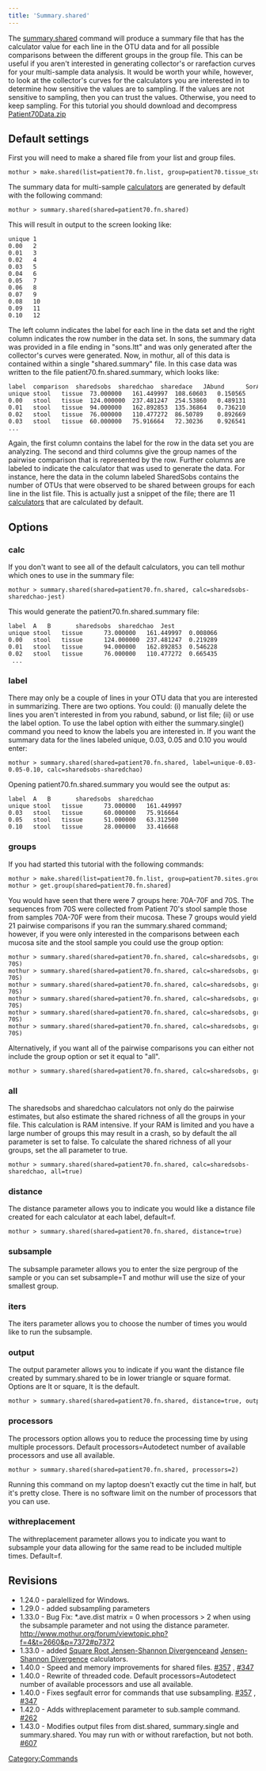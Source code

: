 ```yaml
---
title: 'Summary.shared'
---
```

The [summary.shared](summary.shared) command will produce a
summary file that has the calculator value for each line in the OTU data
and for all possible comparisons between the different groups in the
group file. This can be useful if you aren\'t interested in generating
collector\'s or rarefaction curves for your multi-sample data analysis.
It would be worth your while, however, to look at the collector\'s
curves for the calculators you are interested in to determine how
sensitive the values are to sampling. If the values are not sensitive to
sampling, then you can trust the values. Otherwise, you need to keep
sampling. For this tutorial you should download and decompress [
Patient70Data.zip](Media:Patient70Data.zip)


## Default settings

First you will need to make a shared file from your list and group
files.

    mothur > make.shared(list=patient70.fn.list, group=patient70.tissue_stool.groups)

The summary data for multi-sample [calculators](calculators)
are generated by default with the following command:

    mothur > summary.shared(shared=patient70.fn.shared)

This will result in output to the screen looking like:

    unique 1
    0.00   2
    0.01   3
    0.02   4
    0.03   5
    0.04   6
    0.05   7
    0.06   8
    0.07   9
    0.08   10
    0.09   11
    0.10   12

The left column indicates the label for each line in the data set and
the right column indicates the row number in the data set. In sons, the
summary data was provided in a file ending in \"sons.ltt\" and was only
generated after the collector\'s curves were generated. Now, in mothur,
all of this data is contained within a single \"shared.summary\" file.
In this case data was written to the file patient70.fn.shared.summary,
which looks like:

    label  comparison  sharedsobs  sharedchao  sharedace   JAbund      SorAbund    Jclass      SorClass
    unique stool   tissue  73.000000   161.449997  108.60603   0.150565    0.261723    0.026613    0.051847
    0.00   stool   tissue  124.000000  237.481247  254.53860   0.489131    0.656935    0.174402    0.297006
    0.01   stool   tissue  94.000000   162.892853  135.36864   0.736210    0.848066    0.367188    0.537143
    0.02   stool   tissue  76.000000   110.477272  86.50789    0.892669    0.943291    0.554745    0.713615
    0.03   stool   tissue  60.000000   75.916664   72.30236    0.926541    0.961870    0.545455    0.705882
    ...

Again, the first column contains the label for the row in the data set
you are analyzing. The second and third columns give the group names of
the pairwise comparison that is represented by the row. Further columns
are labeled to indicate the calculator that was used to generate the
data. For instance, here the data in the column labeled SharedSobs
contains the number of OTUs that were observed to be shared between
groups for each line in the list file. This is actually just a snippet
of the file; there are 11 [calculators](calculators) that are
calculated by default.

## Options

### calc

If you don\'t want to see all of the default calculators, you can tell
mothur which ones to use in the summary file:

    mothur > summary.shared(shared=patient70.fn.shared, calc=sharedsobs-sharedchao-jest)

This would generate the patient70.fn.shared.summary file:

    label  A   B       sharedsobs  sharedchao  Jest
    unique stool   tissue      73.000000   161.449997  0.008066
    0.00   stool   tissue      124.000000  237.481247  0.219289
    0.01   stool   tissue      94.000000   162.892853  0.546228
    0.02   stool   tissue      76.000000   110.477272  0.665435
     ...

### label

There may only be a couple of lines in your OTU data that you are
interested in summarizing. There are two options. You could: (i)
manually delete the lines you aren\'t interested in from you rabund,
sabund, or list file; (ii) or use the label option. To use the label
option with either the summary.single() command you need to know the
labels you are interested in. If you want the summary data for the lines
labeled unique, 0.03, 0.05 and 0.10 you would enter:

    mothur > summary.shared(shared=patient70.fn.shared, label=unique-0.03-0.05-0.10, calc=sharedsobs-sharedchao)

Opening patient70.fn.shared.summary you would see the output as:

    label  A   B       sharedsobs  sharedchao
    unique stool   tissue      73.000000   161.449997
    0.03   stool   tissue      60.000000   75.916664
    0.05   stool   tissue      51.000000   63.312500
    0.10   stool   tissue      28.000000   33.416668

### groups

If you had started this tutorial with the following commands:

    mothur > make.shared(list=patient70.fn.list, group=patient70.sites.groups)
    mothur > get.group(shared=patient70.fn.shared)

You would have seen that there were 7 groups here: 70A-70F and 70S. The
sequences from 70S were collected from Patient 70\'s stool sample those
from samples 70A-70F were from their mucosa. These 7 groups would yield
21 pairwise comparisons if you ran the summary.shared command; however,
if you were only interested in the comparisons between each mucosa site
and the stool sample you could use the group option:

    mothur > summary.shared(shared=patient70.fn.shared, calc=sharedsobs, groups=70A-70S)
    mothur > summary.shared(shared=patient70.fn.shared, calc=sharedsobs, groups=70B-70S)
    mothur > summary.shared(shared=patient70.fn.shared, calc=sharedsobs, groups=70C-70S)
    mothur > summary.shared(shared=patient70.fn.shared, calc=sharedsobs, groups=70D-70S)
    mothur > summary.shared(shared=patient70.fn.shared, calc=sharedsobs, groups=70E-70S)
    mothur > summary.shared(shared=patient70.fn.shared, calc=sharedsobs, groups=70F-70S)

Alternatively, if you want all of the pairwise comparisons you can
either not include the group option or set it equal to \"all\".

    mothur > summary.shared(shared=patient70.fn.shared, calc=sharedsobs, groups=all)

### all

The sharedsobs and sharedchao calculators not only do the pairwise
estimates, but also estimate the shared richness of all the groups in
your file. This calculation is RAM intensive. If your RAM is limited and
you have a large number of groups this may result in a crash, so by
default the all parameter is set to false. To calculate the shared
richness of all your groups, set the all parameter to true.

    mothur > summary.shared(shared=patient70.fn.shared, calc=sharedsobs-sharedchao, all=true)

### distance

The distance parameter allows you to indicate you would like a distance
file created for each calculator at each label, default=f.

    mothur > summary.shared(shared=patient70.fn.shared, distance=true)

### subsample

The subsample parameter allows you to enter the size pergroup of the
sample or you can set subsample=T and mothur will use the size of your
smallest group.

### iters

The iters parameter allows you to choose the number of times you would
like to run the subsample.

### output

The output parameter allows you to indicate if you want the distance
file created by summary.shared to be in lower triangle or square format.
Options are lt or square, lt is the default.

    mothur > summary.shared(shared=patient70.fn.shared, distance=true, output=square)

### processors

The processors option allows you to reduce the processing time by using
multiple processors. Default processors=Autodetect number of available
processors and use all available.

    mothur > summary.shared(shared=patient70.fn.shared, processors=2)

Running this command on my laptop doesn\'t exactly cut the time in half,
but it\'s pretty close. There is no software limit on the number of
processors that you can use.

### withreplacement

The withreplacement parameter allows you to indicate you want to
subsample your data allowing for the same read to be included multiple
times. Default=f.

## Revisions

-   1.24.0 - paralellized for Windows.
-   1.29.0 - added subsampling parameters
-   1.33.0 - Bug Fix: \*.ave.dist matrix = 0 when processors \> 2 when
    using the subsample parameter and not using the distance parameter.
    <http://www.mothur.org/forum/viewtopic.php?f=4&t=2660&p=7372#p7372>
-   1.33.0 - added [Square Root Jensen-Shannon
    Divergenceand](Square_Root_Jensen-Shannon_Divergence)
    [Jensen-Shannon Divergence](Jensen-Shannon_Divergence)
    calculators.
-   1.40.0 - Speed and memory improvements for shared files.
    [\#357](https://github.com/mothur/mothur/issues/357) ,
    [\#347](https://github.com/mothur/mothur/issues/347)
-   1.40.0 - Rewrite of threaded code. Default processors=Autodetect
    number of available processors and use all available.
-   1.40.0 - Fixes segfault error for commands that use subsampling.
    [\#357](https://github.com/mothur/mothur/issues/357) ,
    [\#347](https://github.com/mothur/mothur/issues/347)
-   1.42.0 - Adds withreplacement parameter to sub.sample command.
    [\#262](https://github.com/mothur/mothur/issues/262)
-   1.43.0 - Modifies output files from dist.shared, summary.single and
    summary.shared. You may run with or without rarefaction, but not
    both. [\#607](https://github.com/mothur/mothur/issues/607)

[Category:Commands](Category:Commands)
